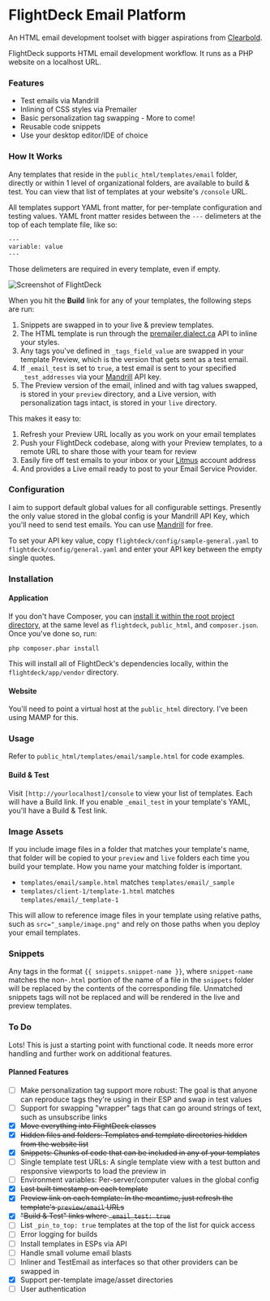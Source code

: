 # FlightDeck Email Platform

An HTML email development toolset with bigger aspirations from [Clearbold](http://clearbold.com).

FlightDeck supports HTML email development workflow. It runs as a PHP website on a localhost URL.

### Features

* Test emails via Mandrill
* Inlining of CSS styles via Premailer
* Basic personalization tag swapping - More to come!
* Reusable code snippets
* Use your desktop editor/IDE of choice

### How It Works

Any templates that reside in the `public_html/templates/email` folder, directly or within 1 level of organizational folders, are available to build & test. You can view that list of templates at your website's `/console` URL.

All templates support YAML front matter, for per-template configuration and testing values. YAML front matter resides between the `---` delimeters at the top of each template file, like so:

```
---
variable: value
---
```

Those delimeters are required in every template, even if empty.

![Screenshot of FlightDeck](http://clearbold.com/ui/img/flightdeck.png)

When you hit the **Build** link for any of your templates, the following steps are run:

1. Snippets are swapped in to your live & preview templates.
2. The HTML template is run through the [premailer.dialect.ca](http://premailer.dialect.ca/) API to inline your styles.
3. Any tags you've defined in `_tags_field_value` are swapped in your template Preview, which is the version that gets sent as a test email.
4. If `_email_test` is set to `true`, a test email is sent to your specified `_test_addresses` via your [Mandrill](https://mandrillapp.com) API key.
5. The Preview version of the email, inlined and with tag values swapped, is stored in your `preview` directory, and a Live version, with personalization tags intact, is stored in your `live` directory.

This makes it easy to:

1. Refresh your Preview URL locally as you work on your email templates
2. Push your FlightDeck codebase, along with your Preview templates, to a remote URL to share those with your team for review
3. Easily fire off test emails to your inbox or your [Litmus](https://litmus.com) account address
3. And provides a Live email ready to post to your Email Service Provider.

### Configuration

I aim to support default global values for all configurable settings. Presently the only value stored in the global config is your Mandrill API Key, which you'll need to send test emails. You can use [Mandrill](http://mandrill.com) for free.

To set your API key value, copy `flightdeck/config/sample-general.yaml` to `flightdeck/config/general.yaml` and enter your API key between the empty single quotes.

### Installation

#### Application

If you don't have Composer, you can [install it within the root project directory](https://getcomposer.org/doc/00-intro.md#locally), at the same level as `flightdeck`, `public_html`, and `composer.json`. Once you've done so, run:

```
php composer.phar install
```

This will install all of FlightDeck's dependencies locally, within the `flightdeck/app/vendor` directory.

#### Website

You'll need to point a virtual host at the `public_html` directory. I've been using MAMP for this.

### Usage

Refer to `public_html/templates/email/sample.html` for code examples.

#### Build & Test

Visit `[http://yourlocalhost]/console` to view your list of templates. Each will have a Build link. If you enable `_email_test` in your template's YAML, you'll have a Build & Test link.

### Image Assets

If you include image files in a folder that matches your template's name, that folder will be copied to your `preview` and `live` folders each time you build your template. How you name your matching folder is important.

* `templates/email/sample.html` matches `templates/email/_sample`
* `templates/client-1/template-1.html` matches `templates/email/_template-1`

This will allow to reference image files in your template using relative paths, such as `src="_sample/image.png"` and rely on those paths when you deploy your email templates.

### Snippets

Any tags in the format `{{ snippets.snippet-name }}`, where `snippet-name` matches the non-`.html` portion of the name of a file in the `snippets` folder will be replaced by the contents of the corresponding file. Unmatched snippets tags will not be replaced and will be rendered in the live and preview templates.

### To Do

Lots! This is just a starting point with functional code. It needs more error handling and further work on additional features.

#### Planned Features

* [ ] Make personalization tag support more robust: The goal is that anyone can reproduce tags they're using in their ESP and swap in test values
* [ ] Support for swapping "wrapper" tags that can go around strings of text, such as unsubscribe links
* [x] <strike>Move everything into FlightDeck classes</strike>
* [x] <strike>Hidden files and folders: Templates and template directories hidden from the website list</strike>
* [x] <strike>Snippets: Chunks of code that can be included in any of your templates</strike>
* [ ] Single template test URLs: A single template view with a test button and responsive viewports to load the preview in
* [ ] Environment variables: Per-server/computer values in the global config
* [x] <strike>Last built timestamp on each template</strike>
* [x] <strike>Preview link on each template: In the meantime, just refresh the template's `preview/email` URLs</strike>
* [x] <strike>"Build & Test" links where `_email_test: true`</strike>
* [ ] List `_pin_to_top: true` templates at the top of the list for quick access
* [ ] Error logging for builds
* [ ] Install templates in ESPs via API
* [ ] Handle small volume email blasts
* [ ] Inliner and TestEmail as interfaces so that other providers can be swapped in
* [x] Support per-template image/asset directories
* [ ] User authentication
